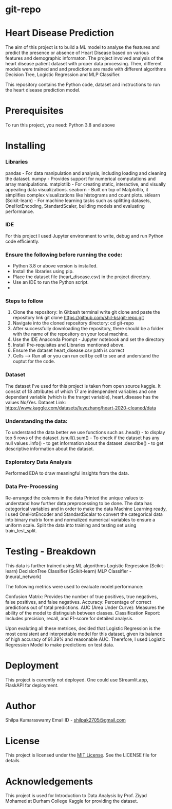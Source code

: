 # git-repo
# Heart Disease Prediction
The aim of this project is to build a ML model to analyse the features and predict the presence or absence of Heart Disease based on various features and demographic informaton.
The project involved analysis of the heart disease patient dataset with proper data processing. Then, different models were trained and and predictions are made with different algorithms Decision Tree, Logistic Regression and MLP Classifier. 

This repository contains the Python code, dataset and instructions to run the heart disease prediction model.

# Prerequisites
To run this project, you need:
Python 3.8 and above

# Installing
### Libraries 
pandas - For data manipulation and analysis, including loading and cleaning the dataset.
numpy - Provides support for numerical computations and array manipulations.
matplotlib - For creating static, interactive, and visually appealing data visualizations.
seaborn - Built on top of Matplotlib, it simplifies complex visualizations like histograms and count plots.
sklearn (Scikit-learn) - For machine learning tasks such as splitting datasets, OneHotEncoding, StandardScaler, building models and evaluating performance.

### IDE 
For this project I used Jupyter environment to write, debug and run Python code efficiently.

### Ensure the following before running the code:
- Python 3.8 or above version is installed.
- Install the libraries using pip.
- Place the dataset file (heart_disease.csv) in the project directory.
- Use an IDE to run the Python script.
- 
### Steps to follow
1. Clone the repository: In Gitbash terminal write git clone and paste the repository link
   git clone https://github.com/shil-ks/git-repo.git
2. Navigate into the cloned repository directory:
   cd git-repo
3. After successfully downloading the repository, there should be a folder with the name of the repository on your local machine.
4. Use the IDE Anaconda Prompt - Jupyter notebook and set the directory
5. Install Pre-requisites and Libraries mentioned above.
6. Ensure the dataset heart_disease.csv path is correct 
8. Cells --> Run all or you can run cell by cell to see and understand the ouptut for the code.


### Dataset   
The dataset I've used for this project is taken from open source kaggle.
It consist of 18 attributes of which 17 are indenpendent variables and one dependant variable (which is the trarget variable), heart_disease has the values No/Yes.
Dataset Link: https://www.kaggle.com/datasets/luyezhang/heart-2020-cleaned/data

### Understanding the data:
To understand the data better we use functions such as 
.head() - to display top 5 rows of the dataset
.isnull().sum() - To check if the dataset has any null values
.info() - to get information about the dataset
.describe() - to get descriptive information about the dataset.

### Exploratory Data Analysis
Performed EDA to draw meaningful insights from the data. 

### Data Pre-Processing

Re-arranged the columns in the data 
Printed the unique values to understand how further data preprocessing to be done.
The data has categorical variables and in order to make the data Machine Learning ready, I used OneHotEncoder and StandardScalar to convert the categorical data into binary matrix form and normalized numerical variables to ensure a uniform scale.
Split the data into training and testing set using train_test_split.

# Testing - Breakdown

This data is further trained using ML algorithms 
Logistic Regression (Scikit-learn)
DecisionTree Classifier (Scikit-learn)
MLP Classifier - (neural_network)

The following metrics were used to evaluate model performance:

Confusion Matrix: Provides the number of true positives, true negatives, false positives, and false negatives.
Accuracy: Percentage of correct predictions out of total predictions.
AUC (Area Under Curve): Measures the ability of the model to distinguish between classes.
Classification Report: Includes precision, recall, and F1-score for detailed analysis.

Upon evaluting all these metrices, decided that Logistic Regression is the most consistent and interpretable model for this dataset, given its balance of high accuracy of 91.39% and reasonable AUC. Therefore, I used Logistic Regression Model to make predictions on test data.

# Deployment
This project is currently not deployed.
One could use Streamlit.app,  FlaskAPI for deployment.

# Author
Shilpa Kumaraswamy 
Email ID - shilpak2705@gmail.com

# License
This project is licensed under the [MIT License](https://github.com/shil-ks/git-repo/blob/main/LICENSE). See the LICENSE file for details

# Acknowledgements
This project is used for Introduction to Data Analysis by Prof. Ziyad Mohamed at Durham College
Kaggle for providing the dataset.




